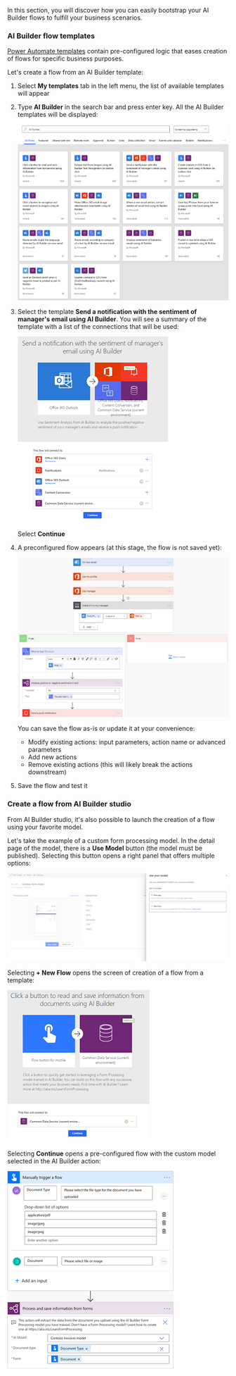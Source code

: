 In this section, you will discover how you can easily bootstrap your AI Builder flows to fulfill your business scenarios.

### AI Builder flow templates

[Power Automate templates](https://us.flow.microsoft.com/templates/?azure-portal=true) contain pre-configured logic that eases creation of flows for specific business purposes.

Let's create a flow from an AI Builder template:

1.  Select **My templates** tab in the left menu, the list of available templates will appear

2.  Type **AI Builder** in the search bar and press enter key. All the AI Builder templates will be displayed:

    ![A screenshot of flow templates.](../media/04-templates.png)

3.  Select the template **Send a notification with the sentiment of manager\'s email using AI Builder**. You will see a summary of the template with a list of the connections that will be used:

    ![Send sentiment notification.](../media/04-notification.png)

    Select **Continue**

4.  A preconfigured flow appears (at this stage, the flow is not saved yet):

    ![Preconfigured flow template](../media/04-preconfigured-flow.png)

    You can save the flow as-is or update it at your convenience:

    - Modify existing actions: input parameters, action name or advanced parameters
     - Add new actions
     - Remove existing actions (this will likely break the actions downstream)

5.  Save the flow and test it

### Create a flow from AI Builder studio

From AI Builder studio, it's also possible to launch the creation of a flow using your favorite model.

Let's take the example of a custom form processing model. In the detail page of the model, there is a **Use Model** button (the model must be published). Selecting this button opens a right panel that offers multiple options:

![Custom form processing model.](../media/04-custom-form.png)

Selecting **+ New Flow** opens the screen of creation of a flow from a template:

![Select new flow.](../media/04-new-flow.png)

Selecting **Continue** opens a pre-configured flow with the custom model selected in the AI Builder action:

![Select continue to open flow.](../media/04-continue-flow.png)
